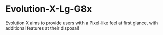 # Evolution-X-Lg-G8x
Evolution X aims to provide users with a Pixel-like feel at first glance, with additional features at their disposal!
